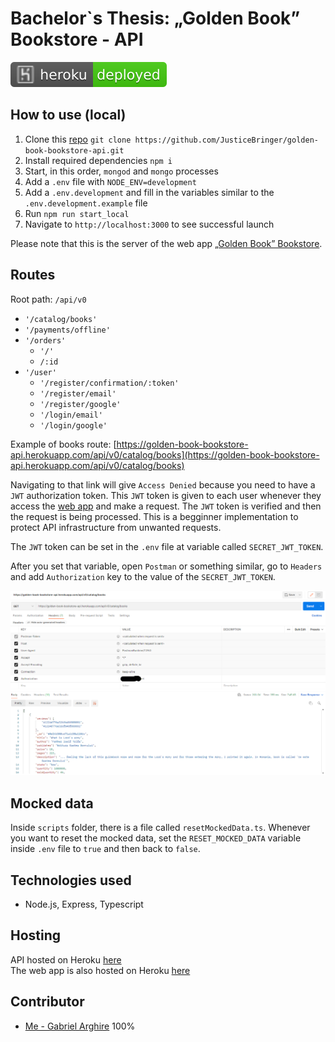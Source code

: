 # Bachelor`s Thesis: „Golden Book” Bookstore - API

![Heroku](https://github.com/DenisOH/pyheroku-badge/blob/master/img/deployed.svg)

## How to use (local)

1. Clone this [repo](https://github.com/JusticeBringer/licenta-api) `git clone https://github.com/JusticeBringer/golden-book-bookstore-api.git`
2. Install required dependencies `npm i`
3. Start, in this order, `mongod` and `mongo` processes
4. Add a `.env` file with `NODE_ENV=development`
5. Add a `.env.development` and fill in the variables similar to the `.env.development.example` file
6. Run `npm run start_local`
7. Navigate to `http://localhost:3000` to see successful launch

Please note that this is the server of the web app [„Golden Book” Bookstore](https://github.com/JusticeBringer/licenta-api).

## Routes

Root path: `/api/v0`

- `'/catalog/books'`
- `'/payments/offline'`
- `'/orders'`
  - `'/'`
  - `/:id`
- `'/user'`
  - `'/register/confirmation/:token'`
  - `'/register/email'`
  - `'/register/google'`
  - `'/login/email'`
  - `'/login/google'`

Example of books route: [https://golden-book-bookstore-api.herokuapp.com/api/v0/catalog/books](https://golden-book-bookstore-api.herokuapp.com/api/v0/catalog/books)

Navigating to that link will give `Access Denied` because you need to have a `JWT` authorization token.
This `JWT` token is given to each user whenever they access the [web app](https://golden-book-bookstore-web.herokuapp.com/) and make a request.
The `JWT` token is verified and then the request is being processed.
This is a begginner implementation to protect API infrastructure from unwanted requests.

The `JWT` token can be set in the `.env` file at variable called `SECRET_JWT_TOKEN`.

After you set that variable, open `Postman` or something similar, go to `Headers` and add `Authorization` key to the value of the `SECRET_JWT_TOKEN`.

![Example of Postman call with Authorization header](/screenshots/jwt-token.png)

## Mocked data

Inside `scripts` folder, there is a file called `resetMockedData.ts`. Whenever you want to reset the mocked data, set the `RESET_MOCKED_DATA` variable inside `.env` file to `true` and then back to `false`.

## Technologies used

- Node.js, Express, Typescript

## Hosting

API hosted on Heroku [here](https://golden-book-bookstore-api.herokuapp.com/)
\
The web app is also hosted on Heroku [here](https://golden-book-bookstore-web.herokuapp.com/)

## Contributor

- [Me - Gabriel Arghire](https://github.com/JusticeBringer/) 100%
